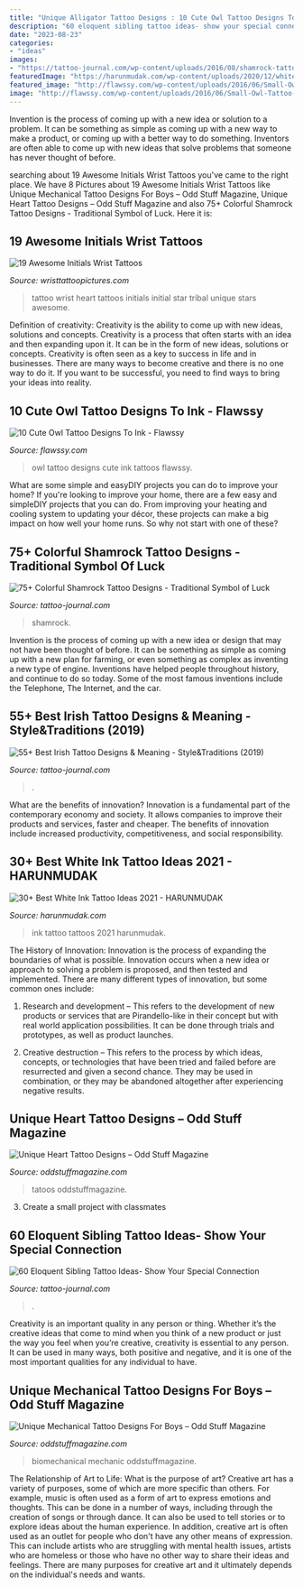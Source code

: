 ```yaml
---
title: "Unique Alligator Tattoo Designs : 10 Cute Owl Tattoo Designs To Ink"
description: "60 eloquent sibling tattoo ideas- show your special connection"
date: "2023-08-23"
categories:
- "ideas"
images:
- "https://tattoo-journal.com/wp-content/uploads/2016/08/shamrock-tattoo35-768x768.jpg"
featuredImage: "https://harunmudak.com/wp-content/uploads/2020/12/white-ink-tattoo-4-1024x1024.jpg"
featured_image: "http://flawssy.com/wp-content/uploads/2016/06/Small-Owl-Tattoo-Designs.jpg"
image: "http://flawssy.com/wp-content/uploads/2016/06/Small-Owl-Tattoo-Designs.jpg"
---
```



Invention is the process of coming up with a new idea or solution to a problem. It can be something as simple as coming up with a new way to make a product, or coming up with a better way to do something. Inventors are often able to come up with new ideas that solve problems that someone has never thought of before.

	

		
searching about 19 Awesome Initials Wrist Tattoos you've came to the right place. We have 8 Pictures about 19 Awesome Initials Wrist Tattoos like Unique Mechanical Tattoo Designs For Boys – Odd Stuff Magazine, Unique Heart Tattoo Designs – Odd Stuff Magazine and also 75+ Colorful Shamrock Tattoo Designs - Traditional Symbol of Luck. Here it is:
		
    
## 19 Awesome Initials Wrist Tattoos

<img loading=lazy src="http://www.wristtattoopictures.com/wp-content/uploads/2016/06/Tribal-Heart-Tattoo-WT1098.jpg" onerror="this.onerror=null;this.src='https://tse2.mm.bing.net/th?id=OIP.xFpFf4SG3zphJL5kZTr6sQHaNK&amp;pid=15.1';" alt="19 Awesome Initials Wrist Tattoos">

_Source: wristtattoopictures.com_

>tattoo wrist heart tattoos initials initial star tribal unique stars awesome. 

	

Definition of creativity: Creativity is the ability to come up with new ideas, solutions and concepts.
Creativity is a process that often starts with an idea and then expanding upon it. It can be in the form of new ideas, solutions or concepts. Creativity is often seen as a key to success in life and in businesses. There are many ways to become creative and there is no one way to do it. If you want to be successful, you need to find ways to bring your ideas into reality.

    
## 10 Cute Owl Tattoo Designs To Ink - Flawssy

<img loading=lazy src="http://flawssy.com/wp-content/uploads/2016/06/Small-Owl-Tattoo-Designs.jpg" onerror="this.onerror=null;this.src='https://tse3.mm.bing.net/th?id=OIP.FGU_Xeho7diCw1woC4VWkgHaJ4&amp;pid=15.1';" alt="10 Cute Owl Tattoo Designs To Ink - Flawssy">

_Source: flawssy.com_

>owl tattoo designs cute ink tattoos flawssy. 

	

What are some simple and easyDIY projects you can do to improve your home?
If you're looking to improve your home, there are a few easy and simpleDIY projects that you can do. From improving your heating and cooling system to updating your décor, these projects can make a big impact on how well your home runs. So why not start with one of these?

    
## 75+ Colorful Shamrock Tattoo Designs - Traditional Symbol Of Luck

<img loading=lazy src="https://tattoo-journal.com/wp-content/uploads/2016/08/shamrock-tattoo35-768x768.jpg" onerror="this.onerror=null;this.src='https://tse2.mm.bing.net/th?id=OIP.ZyM4xpGYq08ub_xyuHW1mwHaHa&amp;pid=15.1';" alt="75+ Colorful Shamrock Tattoo Designs - Traditional Symbol of Luck">

_Source: tattoo-journal.com_

>shamrock. 

	

Invention is the process of coming up with a new idea or design that may not have been thought of before. It can be something as simple as coming up with a new plan for farming, or even something as complex as inventing a new type of engine. Inventions have helped people throughout history, and continue to do so today. Some of the most famous inventions include the Telephone, The Internet, and the car.

    
## 55+ Best Irish Tattoo Designs &amp; Meaning - Style&amp;Traditions (2019)

<img loading=lazy src="https://tattoo-journal.com/wp-content/uploads/2016/12/Irish-Tattoo-45.jpg" onerror="this.onerror=null;this.src='https://tse1.mm.bing.net/th?id=OIP.267La2ooBtsSGlmCFtzIkgHaHa&amp;pid=15.1';" alt="55+ Best Irish Tattoo Designs &amp; Meaning - Style&amp;Traditions (2019)">

_Source: tattoo-journal.com_

>. 

	

What are the benefits of innovation?
Innovation is a fundamental part of the contemporary economy and society. It allows companies to improve their products and services, faster and cheaper. The benefits of innovation include increased productivity, competitiveness, and social responsibility.

    
## 30+ Best White Ink Tattoo Ideas 2021 - HARUNMUDAK

<img loading=lazy src="https://harunmudak.com/wp-content/uploads/2020/12/white-ink-tattoo-4-1024x1024.jpg" onerror="this.onerror=null;this.src='https://tse2.mm.bing.net/th?id=OIP.uXPrs5DQpzbmH12AJPgkZQHaHa&amp;pid=15.1';" alt="30+ Best White Ink Tattoo Ideas 2021 - HARUNMUDAK">

_Source: harunmudak.com_

>ink tattoo tattoos 2021 harunmudak. 

	

The History of Innovation:
Innovation is the process of expanding the boundaries of what is possible. Innovation occurs when a new idea or approach to solving a problem is proposed, and then tested and implemented. There are many different types of innovation, but some common ones include:
1. Research and development – This refers to the development of new products or services that are Pirandello-like in their concept but with real world application possibilities. It can be done through trials and prototypes, as well as product launches.

2. Creative destruction – This refers to the process by which ideas, concepts, or technologies that have been tried and failed before are resurrected and given a second chance. They may be used in combination, or they may be abandoned altogether after experiencing negative results.


    
## Unique Heart Tattoo Designs – Odd Stuff Magazine

<img loading=lazy src="https://oddstuffmagazine.com/wp-content/uploads/2013/08/Heart-tattoo-designs-12.jpg" onerror="this.onerror=null;this.src='https://tse4.mm.bing.net/th?id=OIP.wNaxFdD9gBgPMP_rlwK2vgHaG7&amp;pid=15.1';" alt="Unique Heart Tattoo Designs – Odd Stuff Magazine">

_Source: oddstuffmagazine.com_

>tatoos oddstuffmagazine. 

	

3. Create a small project with classmates

    
## 60 Eloquent Sibling Tattoo Ideas- Show Your Special Connection

<img loading=lazy src="https://tattoo-journal.com/wp-content/uploads/2016/09/sibling-tattoo54.jpg" onerror="this.onerror=null;this.src='https://tse3.mm.bing.net/th?id=OIP.warNbPXxBbRHZeydA92X0AHaHa&amp;pid=15.1';" alt="60 Eloquent Sibling Tattoo Ideas- Show Your Special Connection">

_Source: tattoo-journal.com_

>. 

	

Creativity is an important quality in any person or thing. Whether it’s the creative ideas that come to mind when you think of a new product or just the way you feel when you’re creative, creativity is essential to any person. It can be used in many ways, both positive and negative, and it is one of the most important qualities for any individual to have.

    
## Unique Mechanical Tattoo Designs For Boys – Odd Stuff Magazine

<img loading=lazy src="https://oddstuffmagazine.com/wp-content/uploads/2013/09/Bio-mechanical-Tattoo-23-532x800.jpg" onerror="this.onerror=null;this.src='https://tse1.mm.bing.net/th?id=OIP.gpp_XO8qPoD4Y_nLWlA-RQHaLI&amp;pid=15.1';" alt="Unique Mechanical Tattoo Designs For Boys – Odd Stuff Magazine">

_Source: oddstuffmagazine.com_

>biomechanical mechanic oddstuffmagazine. 

	

The Relationship of Art to Life: What is the purpose of art?
Creative art has a variety of purposes, some of which are more specific than others. For example, music is often used as a form of art to express emotions and thoughts. This can be done in a number of ways, including through the creation of songs or through dance. It can also be used to tell stories or to explore ideas about the human experience. In addition, creative art is often used as an outlet for people who don't have any other means of expression. This can include artists who are struggling with mental health issues, artists who are homeless or those who have no other way to share their ideas and feelings. There are many purposes for creative art and it ultimately depends on the individual's needs and wants.

